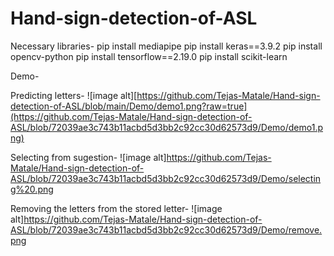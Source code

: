 # Hand-sign-detection-of-ASL

Necessary libraries-
pip install mediapipe
pip install keras==3.9.2
pip install opencv-python
pip install tensorflow==2.19.0
pip install scikit-learn

Demo-

Predicting letters-
![image alt][https://github.com/Tejas-Matale/Hand-sign-detection-of-ASL/blob/main/Demo/demo1.png?raw=true](https://github.com/Tejas-Matale/Hand-sign-detection-of-ASL/blob/72039ae3c743b11acbd5d3bb2c92cc30d62573d9/Demo/demo1.png)

Selecting from sugestion-
![image alt]https://github.com/Tejas-Matale/Hand-sign-detection-of-ASL/blob/72039ae3c743b11acbd5d3bb2c92cc30d62573d9/Demo/selecting%20.png

Removing the letters from the stored letter-
![image alt]https://github.com/Tejas-Matale/Hand-sign-detection-of-ASL/blob/72039ae3c743b11acbd5d3bb2c92cc30d62573d9/Demo/remove.png

